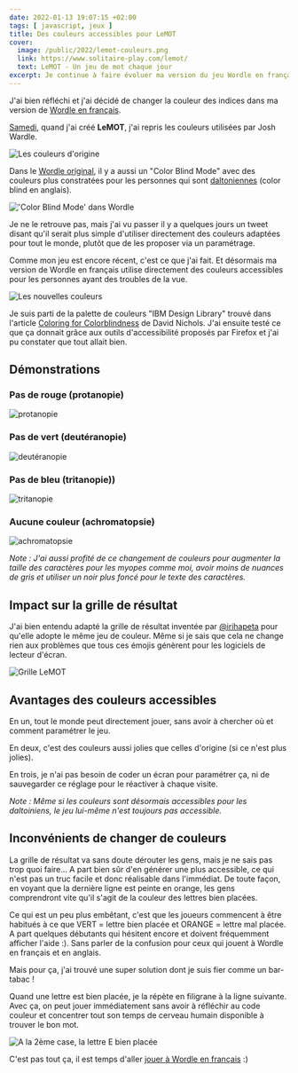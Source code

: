 ```yaml
---
date: 2022-01-13 19:07:15 +02:00
tags: [ javascript, jeux ]
title: Des couleurs accessibles pour LeMOT
cover:
  image: /public/2022/lemot-couleurs.png
  link: https://www.solitaire-play.com/lemot/
  text: LeMOT - Un jeu de mot chaque jour
excerpt: Je continue à faire évoluer ma version du jeu Wordle en français, en essayant de rendre ses couleurs plus accessibles pour les daltoniens.
---
```


J'ai bien réfléchi et j'ai décidé de changer la couleur des indices dans ma version de [Wordle en français](https://www.solitaire-play.com/lemot/).

[Samedi](https://blog.pagesd.info/2022/01/10/le-mot-wordle-en-francais/), quand j'ai créé **LeMOT**, j'ai repris les couleurs utilisées par Josh Wardle.

![Les couleurs d'origine](/public/2022/lemot-avant.png "Les couleurs d'origine")

Dans le [Wordle original](https://powerlanguage.co.uk/wordle/), il y a aussi un "Color Blind Mode" avec des couleurs plus constratées pour les personnes qui sont [daltoniennes](https://fr.wikipedia.org/wiki/Daltonisme) (color blind en anglais).

!['Color Blind Mode' dans Wordle](/public/2022/wordle-color-blind-mode.png "'Color Blind Mode' dans Wordle")

Je ne le retrouve pas, mais j'ai vu passer il y a quelques jours un tweet disant qu'il serait plus simple d'utiliser directement des couleurs adaptées pour tout le monde, plutôt que de les proposer via un paramétrage.

Comme mon jeu est encore récent, c'est ce que j'ai fait. Et désormais ma version de Wordle en français utilise directement des couleurs accessibles pour les personnes ayant des troubles de la vue.

![Les nouvelles couleurs](/public/2022/lemot-apres.png "Les nouvelles couleurs")

Je suis parti de la palette de couleurs "IBM Design Library" trouvé dans l'article [Coloring for Colorblindness](https://davidmathlogic.com/colorblind/) de David Nichols. J'ai ensuite testé ce que ça donnait grâce aux outils d'accessibilité proposés par Firefox et j'ai pu constater que tout allait bien.


## Démonstrations

### Pas de rouge (protanopie)

![protanopie](/public/2022/protanopie.png)

### Pas de vert (deutéranopie)

![deutéranopie](/public/2022/deuteranopie.png)

### Pas de bleu (tritanopie))

![tritanopie](/public/2022/triteranopie.png)

### Aucune couleur (achromatopsie)

![achromatopsie](/public/2022/achromatopsie.png)

*Note : J'ai aussi profité de ce changement de couleurs pour augmenter la taille des caractères pour les myopes comme moi, avoir moins de nuances de gris et utiliser un noir plus foncé pour le texte des caractères.*


## Impact sur la grille de résultat

J'ai bien entendu adapté la grille de résultat inventée par [@irihapeta](https://twitter.com/irihapeta/status/1481336946190614531) pour qu'elle adopte le même jeu de couleur. Même si je sais que cela ne change rien aux problèmes que tous ces émojis génèrent pour les logiciels de lecteur d'écran.

![Grille LeMOT](/public/2022/lemot-grille.png "Ceci est un faux")


## Avantages des couleurs accessibles

En un, tout le monde peut directement jouer, sans avoir à chercher où et comment paramétrer le jeu.

En deux, c'est des couleurs aussi jolies que celles d'origine (si ce n'est plus jolies).

En trois, je n'ai pas besoin de coder un écran pour paramétrer ça, ni de sauvegarder ce réglage pour le réactiver à chaque visite.

*Note : Même si les couleurs sont désormais accessibles pour les daltoiniens, le jeu lui-même n'est toujours pas accessible.*


## Inconvénients de changer de couleurs

La grille de résultat va sans doute dérouter les gens, mais je ne sais pas trop quoi faire... A part bien sûr d'en générer une plus accessible, ce qui n'est pas un truc facile et donc réalisable dans l'immédiat. De toute façon, en voyant que la dernière ligne est peinte en orange, les gens comprendront vite qu'il s'agit de la couleur des lettres bien placées.

Ce qui est un peu plus embêtant, c'est que les joueurs commencent à être habitués à ce que VERT = lettre bien placée et ORANGE = lettre mal placée. A part quelques débutants qui hésitent encore et doivent fréquemment afficher l'aide :). Sans parler de la confusion pour ceux qui jouent à Wordle en français et en anglais.

Mais pour ça, j'ai trouvé une super solution dont je suis fier comme un bar-tabac !

Quand une lettre est bien placée, je la répète en filigrane à la ligne suivante. Avec ça, on peut jouer immédiatement sans avoir à réfléchir au code couleur et concentrer tout son temps de cerveau humain disponible à trouver le bon mot.

![A la 2ème case, la lettre E bien placée](/public/2022/lemot-info.png "A la 2ème case, la lettre 'E' bien placée")

C'est pas tout ça, il est temps d'aller [jouer à Wordle en français](https://www.solitaire-play.com/lemot/) :)
